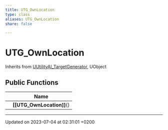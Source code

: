 ```yaml
---
title: UTG_OwnLocation
type: class
aliases: UTG_OwnLocation
share: false

---
```


# UTG_OwnLocation





Inherits from [UUtilityAI_TargetGenerator](/docs/SDK/Source/Classes/classUUtilityAI__TargetGenerator.md), UObject

## Public Functions

|                | Name           |
| -------------- | -------------- |
| | **[[UTG_OwnLocation]]**() |

-------------------------------

Updated on 2023-07-04 at 02:31:01 +0200